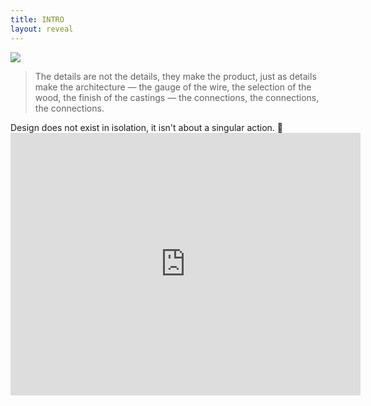 ```yaml
---
title: INTRO
layout: reveal
---
```


<section>
    <img src="assets/images/cc1.png" />
</section>
<section data-background-color="#0056FF" data-state=header1>
    <style>.header1 header:after { content: "Charles Eames"; }</style>
    <blockquote>
        The details are not the details, they make the product, just as details make the architecture — the gauge of the wire, the selection of the wood, the finish of the castings — the connections, the connections, the connections.
    </blockquote>
    <aside class="notes">
        Design does not exist in isolation, it isn't about a singular action. 📝
    </aside>
</section>
<section data-background-color="black" data-state=header2>
    <style>.header2 header:after { content: "Power of 10 — Charles & Ray Eames (1977)"; }</style>
    <iframe width="560" height="420" src="https://www.youtube.com/embed/0fKBhvDjuy0?si=hW3hk7N34l9aM8RI" title="YouTube video player" frameborder="0" allow="accelerometer; autoplay; clipboard-write; encrypted-media; gyroscope; picture-in-picture; web-share" allowfullscreen></iframe>
</section>
